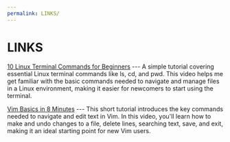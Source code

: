 ```yaml
---
permalink: LINKS/
---
```


# LINKS

[10 Linux Terminal Commands for Beginners](https://youtu.be/CpTfQ-q6MPU?si=KyYuJvhB8cBWMg1a) --- A simple tutorial covering essential Linux terminal commands like ls, cd, and pwd. This video helps me get familiar with the basic commands needed to navigate and manage files in a Linux environment, making it easier for newcomers to start using the terminal.

[Vim Basics in 8 Minutes](https://youtu.be/ggSyF1SVFr4?si=J7pvkP_k8ND8NQM6) --- This short tutorial introduces the key commands needed to navigate and edit text in Vim. In this video, you'll learn how to make and undo changes to a file, delete lines, searching text, save, and exit, making it an ideal starting point for new Vim users.
